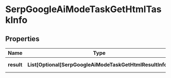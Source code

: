 # SerpGoogleAiModeTaskGetHtmlTaskInfo


## Properties

| Name | Type | Description | Notes |
|------------ | ------------- | ------------- | -------------|
**result** | **List[Optional[SerpGoogleAiModeTaskGetHtmlResultInfo]]** | array of results |[optional]|
